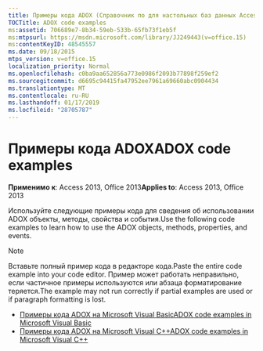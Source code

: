 ```yaml
---
title: Примеры кода ADOX (Справочник по для настольных баз данных Access)
TOCTitle: ADOX code examples
ms:assetid: 706689e7-8b34-59eb-533b-65fb73f1eb5f
ms:mtpsurl: https://msdn.microsoft.com/library/JJ249443(v=office.15)
ms:contentKeyID: 48545557
ms.date: 09/18/2015
mtps_version: v=office.15
localization_priority: Normal
ms.openlocfilehash: c0ba9aa652856a773e0986f2093b77898f259ef2
ms.sourcegitcommit: d6695c94415fa47952ee7961a69660abc0904434
ms.translationtype: MT
ms.contentlocale: ru-RU
ms.lasthandoff: 01/17/2019
ms.locfileid: "28705787"
---
```

# <a name="adox-code-examples"></a><span data-ttu-id="8f19b-102">Примеры кода ADOX</span><span class="sxs-lookup"><span data-stu-id="8f19b-102">ADOX code examples</span></span>

<span data-ttu-id="8f19b-103">**Применимо к**: Access 2013, Office 2013</span><span class="sxs-lookup"><span data-stu-id="8f19b-103">**Applies to**: Access 2013, Office 2013</span></span>

<span data-ttu-id="8f19b-104">Используйте следующие примеры кода для сведения об использовании ADOX объекты, методы, свойства и события.</span><span class="sxs-lookup"><span data-stu-id="8f19b-104">Use the following code examples to learn how to use the ADOX objects, methods, properties, and events.</span></span>

> [!NOTE]
> <span data-ttu-id="8f19b-105">Вставьте полный пример кода в редакторе кода.</span><span class="sxs-lookup"><span data-stu-id="8f19b-105">Paste the entire code example into your code editor.</span></span> <span data-ttu-id="8f19b-106">Пример может работать неправильно, если частичное примеры используются или абзаца форматирование теряется.</span><span class="sxs-lookup"><span data-stu-id="8f19b-106">The example may not run correctly if partial examples are used or if paragraph formatting is lost.</span></span>

- [<span data-ttu-id="8f19b-107">Примеры кода ADOX на Microsoft Visual Basic</span><span class="sxs-lookup"><span data-stu-id="8f19b-107">ADOX code examples in Microsoft Visual Basic</span></span>](adox-code-examples-in-microsoft-visual-basic.md)
- [<span data-ttu-id="8f19b-108">Примеры кода ADOX на Microsoft Visual C++</span><span class="sxs-lookup"><span data-stu-id="8f19b-108">ADOX code examples in Microsoft Visual C++</span></span>](adox-code-examples-in-microsoft-visual-c.md)

